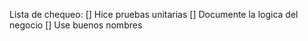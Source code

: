 Lista de chequeo:
[] Hice pruebas unitarias
[] Documente la logica del negocio
[] Use buenos nombres
